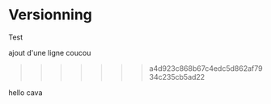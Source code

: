 # Versionning
Test


ajout d'une ligne
coucou
>>>>>>> a4d923c868b67c4edc5d862af7934c235cb5ad22

hello cava

